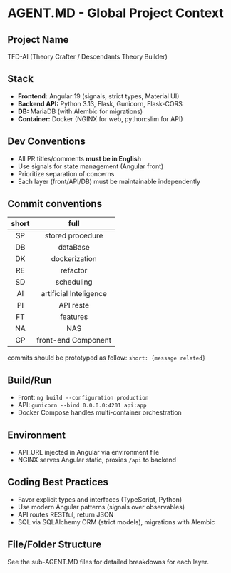 # AGENT.MD - Global Project Context

## Project Name
TFD-AI (Theory Crafter / Descendants Theory Builder)

## Stack
- **Frontend:** Angular 19 (signals, strict types, Material UI)
- **Backend API:** Python 3.13, Flask, Gunicorn, Flask-CORS
- **DB:** MariaDB (with Alembic for migrations)
- **Container:** Docker (NGINX for web, python:slim for API)

## Dev Conventions
- All PR titles/comments **must be in English**
- Use signals for state management (Angular front)
- Prioritize separation of concerns
- Each layer (front/API/DB) must be maintainable independently

## Commit conventions
| short  |          full          |
|:------:|:----------------------:|
|   SP   |    stored procedure    |
|   DB   |        dataBase        |
|   DK   |     dockerization      |
|   RE   |        refactor        |
|   SD   |       scheduling       |
|   AI   | artificial Inteligence |
|   PI   |       API reste        |
|   FT   |        features        |
|   NA   |          NAS           |
|   CP   |  front-end Component   |

commits should be prototyped as follow: `short: {message related}`

## Build/Run
- Front: `ng build --configuration production`
- API: `gunicorn --bind 0.0.0.0:4201 api:app`
- Docker Compose handles multi-container orchestration

## Environment
- API_URL injected in Angular via environment file
- NGINX serves Angular static, proxies `/api` to backend

## Coding Best Practices
- Favor explicit types and interfaces (TypeScript, Python)
- Use modern Angular patterns (signals over observables)
- API routes RESTful, return JSON
- SQL via SQLAlchemy ORM (strict models), migrations with Alembic

## File/Folder Structure
See the sub-AGENT.MD files for detailed breakdowns for each layer.